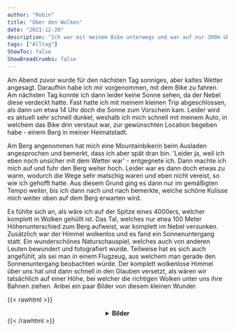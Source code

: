 ```yaml
---
author: "Robin"
title: "Über den Wolken"
date: "2021-12-20"
description: "Ich war mit meinem Bike unterwegs und war auf nur 300m über NHN über den Wolken und durfte eines der schönsten Sonnenuntergänge erleben."
tags: ["Alltag"]
ShowToc: false
ShowBreadCrumbs: false
---
```


Am Abend zuvor wurde für den nächsten Tag sonniges, aber kaltes Wetter angesagt. Daraufhin habe ich mir vorgenommen, mit dem Bike zu fahren. Am nächsten Tag konnte ich dann leider keine Sonne sehen, da der Nebel diese verdeckt hatte. Fast hatte ich mit meinem kleinen Trip abgeschlossen, als dann um etwa 14 Uhr doch die Sonne zum Vorschein kam. Leider wird es aktuell sehr schnell dunkel, weshalb ich mich schnell mit meinem Auto, in welchem das Bike drin verstaut war, zur gewünschten Location begeben habe - einem Berg in meiner Heimatstadt.

Am Berg angenommen hat mich eine Mountainbikerin beim Ausladen angesprochen und bemerkt, dass ich aber spät dran bin. 'Leider ja, weil ich eben noch unsicher mit dem Wetter war' - entgegnete ich. Dann machte ich mich auf und fuhr den Berg weiter hoch. Leider war es dann doch etwas zu warm, wodurch die Wege sehr matschig waren und eben nicht vereist, so wie ich gehofft hatte. Aus diesem Grund ging es dann nur im gemäßigten Tempo weiter, bis ich dann nach und nach bemerkte, welche schöne Kulisse mich weiter oben auf dem Berg erwarten wird.

Es fühlte sich an, als wäre ich auf der Spitze eines 4000ers, welcher komplett in Wolken gehüllt ist. Das Tal, welches nur etwa 100 Meter Höhenunterschied zum Berg aufweist, war komplett im Nebel versunken. Zusätzlich war der Himmel wolkenlos und es fand ein Sonnenuntergang statt. Ein wunderschönes Naturschauspiel, welches auch von anderen Leuten bewundert und fotografiert wurde. Teilweise hat es sich auch angefühlt, als sei man in einem Flugzeug, aus welchem man gerade den Sonnenuntergang beobachten würde. Der komplett wolkenlose Himmel über uns hat und dann schnell in den Glauben versetzt, als wären wir tatsächlich auf einer Höhe, bei welcher die richtigen Wolken unter uns ihre Bahnen ziehen. Anbei ein paar Bilder von diesem kleinen Wunder.

{{< rawhtml >}}<center><details><summary><strong>Bilder</strong></summary>

<a href="clouds.jpg" target="_blank"><img src="clouds.jpg"</img></a>Naturschauspiel, geschuldet dem Temperaturunterschied zwischen Berg und Tal<br><hr>
<a href="rad.jpg" target="_blank"><img src="rad.jpg"</img></a>Blick durch stehendes Rad auf Naturschauspiel<br><hr>
<a href="strahlen.jpg" target="_blank"><img src="strahlen.jpg"</img></a>Die Überlebenden des Borkenkäfers verdecken mir die Sicht<br><hr>
<a href="bike.jpg" target="_blank"><img src="bike.jpg"</img></a>Gleiches Naturschauspiel, nur eben mit Bike<br><hr>

  </details></center>{{< /rawhtml >}}
